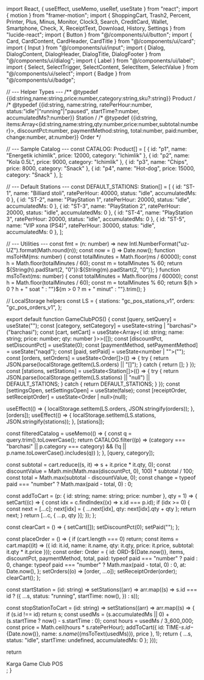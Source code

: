 import React, { useEffect, useMemo, useRef, useState } from "react"; import { motion } from "framer-motion"; import { ShoppingCart, Trash2, Percent, Printer, Plus, Minus, Monitor, Clock3, Search, CreditCard, Wallet, Smartphone, Check, X, ReceiptText, Download, History, Settings } from "lucide-react"; import { Button } from "@/components/ui/button"; import { Card, CardContent, CardHeader, CardTitle } from "@/components/ui/card"; import { Input } from "@/components/ui/input"; import { Dialog, DialogContent, DialogHeader, DialogTitle, DialogFooter } from "@/components/ui/dialog"; import { Label } from "@/components/ui/label"; import { Select, SelectTrigger, SelectContent, SelectItem, SelectValue } from "@/components/ui/select"; import { Badge } from "@/components/ui/badge";

// --- Helper Types --- /** @typedef {{id:string,name:string,price:number,category:string,sku?:string}} Product / /* @typedef {{id:string, name:string, ratePerHour:number, status:"idle"|"running"|"paused", startTime?:number, accumulatedMs?:number}} Station / /* @typedef {{id:string, items:Array<{id:string,name:string,qty:number,price:number,subtotal:number}>, discountPct:number, paymentMethod:string, total:number, paid:number, change:number, at:number}} Order */

// --- Sample Catalog --- const CATALOG: Product[] = [ { id: "p1", name: "Energetik ichimlik", price: 12000, category: "Ichimlik" }, { id: "p2", name: "Kola 0.5L", price: 9000, category: "Ichimlik" }, { id: "p3", name: "Chips", price: 8000, category: "Snack" }, { id: "p4", name: "Hot-dog", price: 15000, category: "Snack" }, ];

// --- Default Stations --- const DEFAULT_STATIONS: Station[] = [ { id: "ST-1", name: "Billiard stoli", ratePerHour: 40000, status: "idle", accumulatedMs: 0 }, { id: "ST-2", name: "PlayStation 1", ratePerHour: 20000, status: "idle", accumulatedMs: 0 }, { id: "ST-3", name: "PlayStation 2", ratePerHour: 20000, status: "idle", accumulatedMs: 0 }, { id: "ST-4", name: "PlayStation 3", ratePerHour: 20000, status: "idle", accumulatedMs: 0 }, { id: "ST-5", name: "VIP xona (PS4)", ratePerHour: 30000, status: "idle", accumulatedMs: 0 }, ];

// --- Utilities --- const fmt = (n: number) => new Intl.NumberFormat("uz-UZ").format(Math.round(n)); const now = () => Date.now(); function msToHM(ms: number) { const totalMinutes = Math.floor(ms / 60000); const h = Math.floor(totalMinutes / 60); const m = totalMinutes % 60; return ${String(h).padStart(2, "0")}:${String(m).padStart(2, "0")}; } function msToText(ms: number) { const totalMinutes = Math.floor(ms / 60000); const h = Math.floor(totalMinutes / 60); const m = totalMinutes % 60; return ${h > 0 ? h + " soat " : ""}${m > 0 ? m + " minut" : ""}.trim(); }

// LocalStorage helpers const LS = { stations: "gc_pos_stations_v1", orders: "gc_pos_orders_v1", };

export default function GameClubPOS() { const [query, setQuery] = useState(""); const [category, setCategory] = useState<string | "barchasi">("barchasi"); const [cart, setCart] = useState<Array<{ id: string; name: string; price: number; qty: number }>>([]); const [discountPct, setDiscountPct] = useState(0); const [paymentMethod, setPaymentMethod] = useState("naqd"); const [paid, setPaid] = useState<number | "">(""); const [orders, setOrders] = useState<Order[]>(() => { try { return JSON.parse(localStorage.getItem(LS.orders) || "[]"); } catch { return []; } }); const [stations, setStations] = useState<Station[]>(() => { try { return JSON.parse(localStorage.getItem(LS.stations) || "null") || DEFAULT_STATIONS; } catch { return DEFAULT_STATIONS; } }); const [settingsOpen, setSettingsOpen] = useState(false); const [receiptOrder, setReceiptOrder] = useState<Order | null>(null);

useEffect(() => { localStorage.setItem(LS.orders, JSON.stringify(orders)); }, [orders]); useEffect(() => { localStorage.setItem(LS.stations, JSON.stringify(stations)); }, [stations]);

const filteredCatalog = useMemo(() => { const q = query.trim().toLowerCase(); return CATALOG.filter((p) => (category === "barchasi" || p.category === category) && (!q || p.name.toLowerCase().includes(q)) ); }, [query, category]);

const subtotal = cart.reduce((s, it) => s + it.price * it.qty, 0); const discountValue = Math.min(Math.max(discountPct, 0), 100) * subtotal / 100; const total = Math.max(subtotal - discountValue, 0); const change = typeof paid === "number" ? Math.max(paid - total, 0) : 0;

const addToCart = (p: { id: string; name: string; price: number }, qty = 1) => { setCart((c) => { const idx = c.findIndex((x) => x.id === p.id); if (idx >= 0) { const next = [...c]; next[idx] = { ...next[idx], qty: next[idx].qty + qty }; return next; } return [...c, { ...p, qty }]; }); };

const clearCart = () => { setCart([]); setDiscountPct(0); setPaid(""); };

const placeOrder = () => { if (cart.length === 0) return; const items = cart.map((it) => ({ id: it.id, name: it.name, qty: it.qty, price: it.price, subtotal: it.qty * it.price })); const order: Order = { id: ORD-${Date.now()}, items, discountPct, paymentMethod, total, paid: typeof paid === "number" ? paid : 0, change: typeof paid === "number" ? Math.max(paid - total, 0) : 0, at: Date.now(), }; setOrders((o) => [order, ...o]); setReceiptOrder(order); clearCart(); };

const startStation = (id: string) => setStations((arr) => arr.map((s) => s.id === id ? ({ ...s, status: "running", startTime: now(), }) : s));

const stopStationToCart = (id: string) => setStations((arr) => arr.map((s) => { if (s.id !== id) return s; const usedMs = (s.accumulatedMs || 0) + (s.startTime ? now() - s.startTime : 0); const hours = usedMs / 3_600_000; const price = Math.ceil(hours * s.ratePerHour); addToCart({ id: TIME-${s.id}-${Date.now()}, name: ${s.name} (${msToText(usedMs)}), price }, 1); return { ...s, status: "idle", startTime: undefined, accumulatedMs: 0 }; }));

return <div>Karga Game Club POS</div>; }

